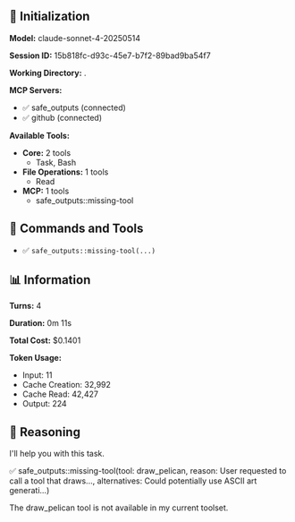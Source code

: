 ## 🚀 Initialization

**Model:** claude-sonnet-4-20250514

**Session ID:** 15b818fc-d93c-45e7-b7f2-89bad9ba54f7

**Working Directory:** .

**MCP Servers:**
- ✅ safe_outputs (connected)
- ✅ github (connected)

**Available Tools:**
- **Core:** 2 tools
  - Task, Bash
- **File Operations:** 1 tools
  - Read
- **MCP:** 1 tools
  - safe_outputs::missing-tool


## 🤖 Commands and Tools

* ✅ `safe_outputs::missing-tool(...)`

## 📊 Information

**Turns:** 4

**Duration:** 0m 11s

**Total Cost:** $0.1401

**Token Usage:**
- Input: 11
- Cache Creation: 32,992
- Cache Read: 42,427
- Output: 224


## 🤖 Reasoning

I'll help you with this task.

✅ safe_outputs::missing-tool(tool: draw_pelican, reason: User requested to call a tool that draws..., alternatives: Could potentially use ASCII art generati...)

The draw_pelican tool is not available in my current toolset.